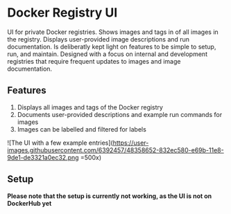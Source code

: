 # Docker Registry UI

UI for private Docker registries. Shows images and tags in of all images in the registry. Displays user-provided image descriptions and run documentation. Is deliberatly kept light on features to be simple to setup, run, and maintain.
Designed with a focus on internal and development registries that require frequent updates to images and image documentation.

## Features
1. Displays all images and tags of the Docker registry
2. Documents user-provided descriptions and example run commands for images
3. Images can be labelled and filtered for labels

![The UI with a few example entries](https://user-images.githubusercontent.com/6392457/48358652-832ec580-e69b-11e8-9de1-de3321a0ec32.png =500x)

## Setup

**Please note that the setup is currently not working, as the UI is not on DockerHub yet**

